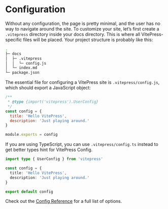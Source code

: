 # Configuration

Without any configuration, the page is pretty minimal, and the user has no way to navigate around the site. To customize your site, let’s first create a `.vitepress` directory inside your docs directory. This is where all VitePress-specific files will be placed. Your project structure is probably like this:

```bash
.
├─ docs
│  ├─ .vitepress
│  │  └─ config.js
│  └─ index.md
└─ package.json
```

The essential file for configuring a VitePress site is `.vitepress/config.js`, which should export a JavaScript object:

```js
/**
 * @type {import('vitepress').UserConfig}
 */
const config = {
  title: 'Hello VitePress',
  description: 'Just playing around.'
}

module.exports = config
```

If you are using TypeScript, you can use `.vitepress/config.ts` instead to get better types hint for VitePress Config.

```ts
import type { UserConfig } from 'vitepress'

const config = {
  title: 'Hello VitePress',
  description: 'Just playing around.'
}

export default config
```

Check out the [Config Reference](/config/basics) for a full list of options.
